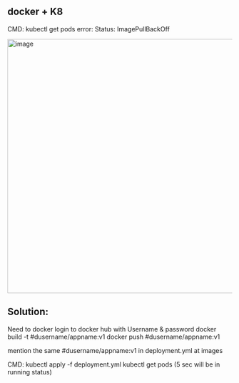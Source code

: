 

docker + K8
------
CMD: kubectl get pods
error: 
Status: ImagePullBackOff

<img width="569" alt="image" src="https://github.com/devopsmails/devops/assets/119680288/c8b7bbbe-bfaa-48b2-9b3d-424313b4a6b4">

Solution:
---------
Need to docker login to docker hub with Username & password
docker build -t #dusername/appname:v1
docker push #dusername/appname:v1

mention the same #dusername/appname:v1 in deployment.yml at images

CMD: kubectl apply -f deployment.yml
kubectl get pods (5 sec will be in running status)
```
